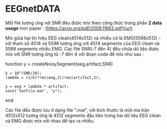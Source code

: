 # EEGnetDATA

 Mỗi file tương ứng với SNR đèu được mix theo công thức trong phần **2 data usage** tron paper : [https://arxiv.org/pdf/2009.11662.pdf](url) .
 
 Mix giữa hai tín hiệu EEG clean(4514x512) và nhiễu cơ là EMG(5598x512) - với tham số 4514 và 5598 tương ứng với 4514 segments của EEG clean và 5598 segments nhiễu EMG.
 Các file SNR(-7 đến 4) đều chứa dữ liệu được mix với SNR tương ứng từ -7 đến 4 với đoạn code để mix như sau : 

 function y = createNoisySegment(eeg,artifact,SNR)

    k = 10^(SNR/10);
    lambda = (1/k)*rms(eeg,2)/rms(artifact,2);

    y = eeg + lambda * artifact;
    save('tenfile.mat', "y");
end

Các file đều được lưu ở dạng file ".mat", với kích thước là một ma trận 4512x512 tương ứng là 4512 segments đầu tiên trong hai dữ liệu EEG clean và EMG được mix với nhau để tạo ra nhiễu.
